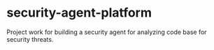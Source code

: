 # security-agent-platform
Project work for building a security agent for analyzing code base for security threats. 
